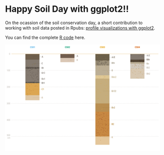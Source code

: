 # Happy Soil Day with ggplot2!!
On the ocassion of the soil conservation day, a short contribution to working with soil data posted in Rpubs: [profile visualizations with ggplot2](https://rpubs.com/cmguiob/soilday_0721_profiles).

You can find the complete [R code](https://github.com/cmguiob/POST_SoilDay_R/blob/main/SoilDay_0721_Profiles.R) here.
 
 ![Soil profiles](Profiles.png)
